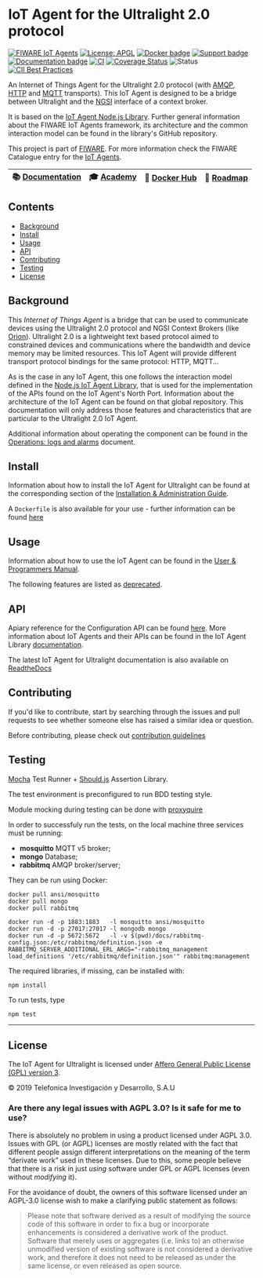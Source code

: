 # IoT Agent for the Ultralight 2.0 protocol

[![FIWARE IoT Agents](https://nexus.lab.fiware.org/static/badges/chapters/iot-agents.svg)](https://www.fiware.org/developers/catalogue/)
[![License: APGL](https://img.shields.io/github/license/telefonicaid/iotagent-ul.svg)](https://opensource.org/licenses/AGPL-3.0)
[![Docker badge](https://img.shields.io/docker/pulls/fiware/iotagent-ul.svg)](https://hub.docker.com/r/fiware/iotagent-ul/)
[![Support badge](https://nexus.lab.fiware.org/repository/raw/public/badges/stackoverflow/iot-agents.svg)](https://stackoverflow.com/questions/tagged/fiware+iot)
<br/>
[![Documentation badge](https://img.shields.io/readthedocs/fiware-iotagent-ul.svg)](http://fiware-iotagent-ul.readthedocs.io/en/latest/?badge=latest)
[![CI](https://github.com/telefonicaid/iotagent-ul/workflows/CI/badge.svg)](https://github.com/telefonicaid/iotagent-ul/actions?query=workflow%3ACI)
[![Coverage Status](https://coveralls.io/repos/github/telefonicaid/iotagent-ul/badge.svg?branch=master)](https://coveralls.io/github/telefonicaid/iotagent-ul?branch=master)
![Status](https://nexus.lab.fiware.org/static/badges/statuses/iot-ultralight.svg)
[![CII Best Practices](https://bestpractices.coreinfrastructure.org/projects/4699/badge)](https://bestpractices.coreinfrastructure.org/projects/4699)

An Internet of Things Agent for the Ultralight 2.0 protocol (with [AMQP](https://www.amqp.org/),
[HTTP](https://www.w3.org/Protocols/) and [MQTT](https://mqtt.org/) transports). This IoT Agent is designed to be a
bridge between Ultralight and the
[NGSI](https://swagger.lab.fiware.org/?url=https://raw.githubusercontent.com/Fiware/specifications/master/OpenAPI/ngsiv2/ngsiv2-openapi.json)
interface of a context broker.

It is based on the [IoT Agent Node.js Library](https://github.com/telefonicaid/iotagent-node-lib). Further general
information about the FIWARE IoT Agents framework, its architecture and the common interaction model can be found in the
library's GitHub repository.

This project is part of [FIWARE](https://www.fiware.org/). For more information check the FIWARE Catalogue entry for the
[IoT Agents](https://github.com/Fiware/catalogue/tree/master/iot-agents).

| :books: [Documentation](https://fiware-iotagent-ul.readthedocs.io) | :mortar_board: [Academy](https://fiware-academy.readthedocs.io/en/latest/iot-agents/idas) | :whale: [Docker Hub](https://hub.docker.com/r/fiware/iotagent-ul/) | :dart: [Roadmap](https://github.com/telefonicaid/iotagent-ul/blob/master/docs/roadmap.md) |
| ------------------------------------------------------------------ | ----------------------------------------------------------------------------------------- | ------------------------------------------------------------------ | ----------------------------------------------------------------------------------------- |


## Contents

-   [Background](#background)
-   [Install](#install)
-   [Usage](#usage)
-   [API](#api)
-   [Contributing](#contributing)
-   [Testing](#testing)
-   [License](#license)

## Background

This _Internet of Things Agent_ is a bridge that can be used to communicate devices using the Ultralight 2.0 protocol
and NGSI Context Brokers (like [Orion](https://github.com/telefonicaid/fiware-orion)). Ultralight 2.0 is a lightweight
text based protocol aimed to constrained devices and communications where the bandwidth and device memory may be limited
resources. This IoT Agent will provide different transport protocol bindings for the same protocol: HTTP, MQTT...

As is the case in any IoT Agent, this one follows the interaction model defined in the
[Node.js IoT Agent Library](https://github.com/telefonicaid/iotagent-node-lib), that is used for the implementation of
the APIs found on the IoT Agent's North Port. Information about the architecture of the IoT Agent can be found on that
global repository. This documentation will only address those features and characteristics that are particular to the
Ultralight 2.0 IoT Agent.

Additional information about operating the component can be found in the
[Operations: logs and alarms](docs/operations.md) document.

## Install

Information about how to install the IoT Agent for Ultralight can be found at the corresponding section of the
[Installation & Administration Guide](docs/installationguide.md).

A `Dockerfile` is also available for your use - further information can be found [here](docker/README.md)

## Usage

Information about how to use the IoT Agent can be found in the [User & Programmers Manual](docs/usermanual.md).

The following features are listed as [deprecated](docs/deprecated.md).

## API

Apiary reference for the Configuration API can be found
[here](https://telefonicaiotiotagents.docs.apiary.io/#reference/configuration-api). More information about IoT Agents
and their APIs can be found in the IoT Agent Library [documentation](https://iotagent-node-lib.readthedocs.io/).

The latest IoT Agent for Ultralight documentation is also available on
[ReadtheDocs](https://fiware-iotagent-ul.readthedocs.io/en/latest/)

## Contributing

If you'd like to contribute, start by searching through the issues and pull requests to see whether someone else has
raised a similar idea or question.

Before contributing, please check out [contribution guidelines](docs/contribution.md)

## Testing

[Mocha](https://mochajs.org/) Test Runner + [Should.js](https://shouldjs.github.io/) Assertion Library.

The test environment is preconfigured to run BDD testing style.

Module mocking during testing can be done with [proxyquire](https://github.com/thlorenz/proxyquire)

In order to successfuly run the tests, on the local machine three services must be running:

-   **mosquitto** MQTT v5 broker;
-   **mongo** Database;
-   **rabbitmq** AMQP broker/server;

They can be run using Docker:

```shell
docker pull ansi/mosquitto
docker pull mongo
docker pull rabbitmq

docker run -d -p 1883:1883   -l mosquitto ansi/mosquitto
docker run -d -p 27017:27017 -l mongodb mongo
docker run -d -p 5672:5672   -l -v $(pwd)/docs/rabbitmq-config.json:/etc/rabbitmq/definition.json -e RABBITMQ_SERVER_ADDITIONAL_ERL_ARGS="-rabbitmq_management load_definitions '/etc/rabbitmq/definition.json'" rabbitmq:management
```

The required libraries, if missing, can be installed with:

```
npm install
```

To run tests, type

```console
npm test
```

---

## License

The IoT Agent for Ultralight is licensed under [Affero General Public License (GPL) version 3](./LICENSE).

© 2019 Telefonica Investigación y Desarrollo, S.A.U

### Are there any legal issues with AGPL 3.0? Is it safe for me to use?

There is absolutely no problem in using a product licensed under AGPL 3.0. Issues with GPL (or AGPL) licenses are mostly
related with the fact that different people assign different interpretations on the meaning of the term “derivate work”
used in these licenses. Due to this, some people believe that there is a risk in just _using_ software under GPL or AGPL
licenses (even without _modifying_ it).

For the avoidance of doubt, the owners of this software licensed under an AGPL-3.0 license wish to make a clarifying
public statement as follows:

> Please note that software derived as a result of modifying the source code of this software in order to fix a bug or
> incorporate enhancements is considered a derivative work of the product. Software that merely uses or aggregates (i.e.
> links to) an otherwise unmodified version of existing software is not considered a derivative work, and therefore it
> does not need to be released as under the same license, or even released as open source.
